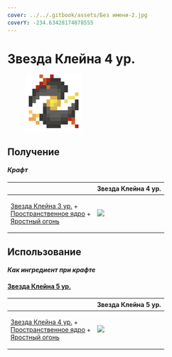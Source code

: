 ```yaml
---
cover: ../../.gitbook/assets/Без имени-2.jpg
coverY: -234.63428174878555
---
```


# Звезда Клейна 4 ур.

<figure><img src="../../.gitbook/assets/klein_star_4_128.png" alt=""><figcaption></figcaption></figure>

## Получение

#### _Крафт_

| ㅤ                                                                                                                                                                  |  Звезда Клейна 4 ур.                          |
| ------------------------------------------------------------------------------------------------------------------------------------------------------------------ | --------------------------------------------- |
| <p><a href="klein_star_3.md">Звезда Клейна 3 ур.</a> +<br><a href="spawner_seeker.md">Пространственное ядро</a> +<br><a href="fury_fire.md">Яростный огонь</a></p> | ![](../../.gitbook/assets/klein\_star\_4.png) |

## Использование

#### _Как ингредиент при крафте_

#### [Звезда Клейна 5 ур.](klein_star_5.md)

| ㅤ                                                                                                                                                                  |  Звезда Клейна 5 ур.                          |
| ------------------------------------------------------------------------------------------------------------------------------------------------------------------ | --------------------------------------------- |
| <p><a href="klein_star_4.md">Звезда Клейна 4 ур.</a> +<br><a href="spawner_seeker.md">Пространственное ядро</a> +<br><a href="fury_fire.md">Яростный огонь</a></p> | ![](../../.gitbook/assets/klein\_star\_5.png) |

